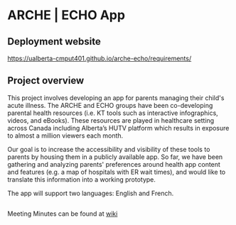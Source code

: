 # ARCHE | ECHO App

## Deployment website
https://ualberta-cmput401.github.io/arche-echo/requirements/

## Project overview

This project involves developing an app for parents managing their child's acute illness. The ARCHE and ECHO groups have been co-developing parental health resources (i.e. KT tools such as interactive infographics, videos, and eBooks). These resources are played in healthcare setting across Canada including Alberta’s HUTV platform which results in exposure to almost a million viewers each month.

Our goal is to increase the accessibility and visibility of these tools to parents by housing them in a publicly available app. So far, we have been gathering and analyzing parents' preferences around health app content and features (e.g. a map of hospitals with ER wait times), and would like to translate this information into a working prototype.

The app will support two languages: English and French.
##
Meeting Minutes can be found at [wiki](https://github.com/UAlberta-CMPUT401/arche-echo/wiki)
